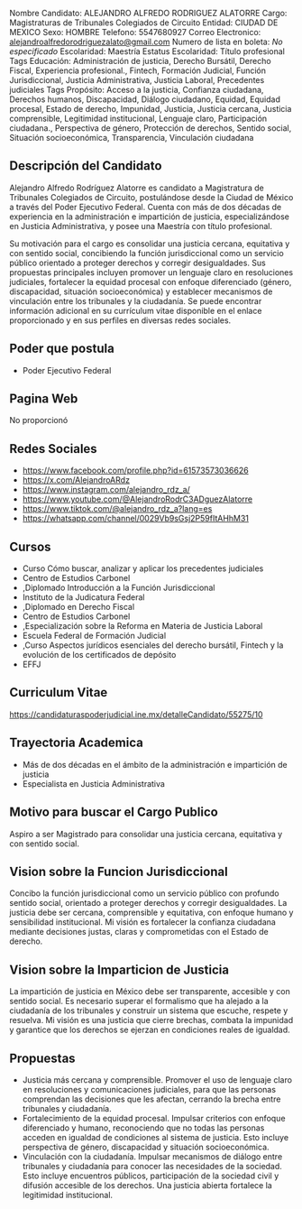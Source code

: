 Nombre Candidato: ALEJANDRO ALFREDO RODRIGUEZ ALATORRE
Cargo: Magistraturas de Tribunales Colegiados de Circuito
Entidad: CIUDAD DE MEXICO
Sexo: HOMBRE
Telefono: 5547680927
Correo Electronico: alejandroalfredorodriguezalato@gmail.com
Numero de lista en boleta: *No especificado*
Escolaridad: Maestría
Estatus Escolaridad: Título profesional
Tags Educación: Administración de justicia, Derecho Bursátil, Derecho Fiscal, Experiencia profesional., Fintech, Formación Judicial, Función Jurisdiccional, Justicia Administrativa, Justicia Laboral, Precedentes judiciales
Tags Propósito: Acceso a la justicia, Confianza ciudadana, Derechos humanos, Discapacidad, Diálogo ciudadano, Equidad, Equidad procesal, Estado de derecho, Impunidad, Justicia, Justicia cercana, Justicia comprensible, Legitimidad institucional, Lenguaje claro, Participación ciudadana., Perspectiva de género, Protección de derechos, Sentido social, Situación socioeconómica, Transparencia, Vinculación ciudadana


## Descripción del Candidato 

Alejandro Alfredo Rodríguez Alatorre es candidato a Magistratura de Tribunales Colegiados de Circuito, postulándose desde la Ciudad de México a través del Poder Ejecutivo Federal. Cuenta con más de dos décadas de experiencia en la administración e impartición de justicia, especializándose en Justicia Administrativa, y posee una Maestría con título profesional. 

Su motivación para el cargo es consolidar una justicia cercana, equitativa y con sentido social, concibiendo la función jurisdiccional como un servicio público orientado a proteger derechos y corregir desigualdades. Sus propuestas principales incluyen promover un lenguaje claro en resoluciones judiciales, fortalecer la equidad procesal con enfoque diferenciado (género, discapacidad, situación socioeconómica) y establecer mecanismos de vinculación entre los tribunales y la ciudadanía. Se puede encontrar información adicional en su currículum vitae disponible en el enlace proporcionado y en sus perfiles en diversas redes sociales.


## Poder que postula

- Poder Ejecutivo Federal


## Pagina Web

No proporcionó


## Redes Sociales

- https://www.facebook.com/profile.php?id=61573573036626
- https://x.com/AlejandroARdz
- https://www.instagram.com/alejandro_rdz_a/
- https://www.youtube.com/@AlejandroRodrC3ADguezAlatorre
- https://www.tiktok.com/@alejandro_rdz_a?lang=es
- https://whatsapp.com/channel/0029Vb9sGsj2P59fItAHhM31


## Cursos

- Curso Cómo buscar, analizar y aplicar los precedentes judiciales
- Centro de Estudios Carbonel
- ,Diplomado Introducción a la Función Jurisdiccional
- Instituto de la Judicatura Federal
- ,Diplomado en Derecho Fiscal
- Centro de Estudios Carbonel
- ,Especialización sobre la Reforma en Materia de Justicia Laboral
- Escuela Federal de Formación Judicial
- ,Curso Aspectos jurídicos esenciales del derecho bursátil, Fintech y la evolución de los certificados de depósito
- EFFJ


## Curriculum Vitae

https://candidaturaspoderjudicial.ine.mx/detalleCandidato/55275/10


## Trayectoria Academica

- Más de dos décadas en el ámbito de la administración e impartición de justicia
- Especialista en Justicia Administrativa


## Motivo para buscar el Cargo Publico

Aspiro a ser Magistrado para consolidar una justicia cercana, equitativa y con sentido social.


## Vision sobre la Funcion Jurisdiccional

Concibo la función jurisdiccional como un servicio público con profundo sentido social, orientado a proteger derechos y corregir desigualdades. La justicia debe ser cercana, comprensible y equitativa, con enfoque humano y sensibilidad institucional. Mi visión es fortalecer la confianza ciudadana mediante decisiones justas, claras y comprometidas con el Estado de derecho.


## Vision sobre la Imparticion de Justicia

La impartición de justicia en México debe ser transparente, accesible y con sentido social. Es necesario superar el formalismo que ha alejado a la ciudadanía de los tribunales y construir un sistema que escuche, respete y resuelva. Mi visión es una justicia que cierre brechas, combata la impunidad y garantice que los derechos se ejerzan en condiciones reales de igualdad.


## Propuestas

- Justicia más cercana y comprensible. Promover el uso de lenguaje claro en resoluciones y comunicaciones judiciales, para que las personas comprendan las decisiones que les afectan, cerrando la brecha entre tribunales y ciudadanía.
- Fortalecimiento de la equidad procesal. Impulsar criterios con enfoque diferenciado y humano, reconociendo que no todas las personas acceden en igualdad de condiciones al sistema de justicia. Esto incluye perspectiva de género, discapacidad y situación socioeconómica.
- Vinculación con la ciudadanía. Impulsar mecanismos de diálogo entre tribunales y ciudadanía para conocer las necesidades de la sociedad. Esto incluye encuentros públicos, participación de la sociedad civil y difusión accesible de los derechos. Una justicia abierta fortalece la legitimidad institucional.

